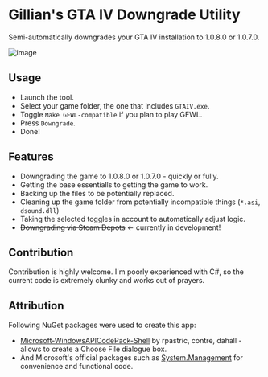 # Gillian's GTA IV Downgrade Utility
Semi-automatically downgrades your GTA IV installation to 1.0.8.0 or 1.0.7.0.

![image](https://github.com/gillian-guide/GTAIVDowngradeUtilityWPF/assets/70141395/912a7380-f153-4ebe-8e44-d2434cf059e9)

## Usage
- Launch the tool.
- Select your game folder, the one that includes `GTAIV.exe`.
- Toggle `Make GFWL-compatible` if you plan to play GFWL.
- Press `Downgrade`.
- Done!

## Features
- Downgrading the game to 1.0.8.0 or 1.0.7.0 - quickly or fully.
- Getting the base essentialls to getting the game to work.
- Backing up the files to be potentially replaced.
- Cleaning up the game folder from potentially incompatible things (`*.asi`, `dsound.dll`)
- Taking the selected toggles in account to automatically adjust logic.
- ~~Downgrading via Steam Depots~~ <- currently in development!

## Contribution
Contribution is highly welcome. I'm poorly experienced with C#, so the current code is extremely clunky and works out of prayers.

## Attribution
Following NuGet packages were used to create this app:

- [Microsoft-WindowsAPICodePack-Shell](https://github.com/contre/Windows-API-Code-Pack-1.1) by rpastric, contre, dahall - allows to create a Choose File dialogue box.
- And Microsoft's official packages such as [System.Management](https://www.nuget.org/packages/System.Management/) for convenience and functional code.
